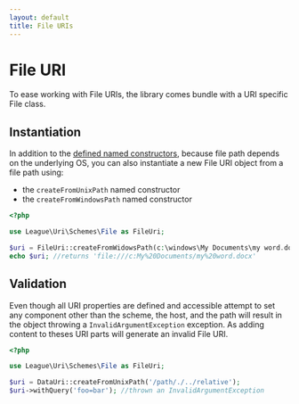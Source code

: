 ```yaml
---
layout: default
title: File URIs
---
```


# File URI

To ease working with File URIs, the library comes bundle with a URI specific File class.

## Instantiation

In addition to the [defined named constructors](/dev-master/uri/#instantiation), because file path depends on the underlying OS, you can also instantiate a new File URI object from a file path using:

- the `createFromUnixPath` named constructor
- the `createFromWindowsPath` named constructor

~~~php
<?php

use League\Uri\Schemes\File as FileUri;

$uri = FileUri::createFromWidowsPath(c:\windows\My Documents\my word.docx);
echo $uri; //returns 'file:///c:My%20Documents/my%20word.docx'
~~~

## Validation

Even though all URI properties are defined and accessible attempt to set any component other than the scheme, the host, and the path will result in the object throwing a `InvalidArgumentException` exception. As adding content to theses URI parts will generate an invalid File URI.

~~~php
<?php

use League\Uri\Schemes\File as FileUri;

$uri = DataUri::createFromUnixPath('/path/./../relative');
$uri->withQuery('foo=bar'); //thrown an InvalidArgumentException
~~~